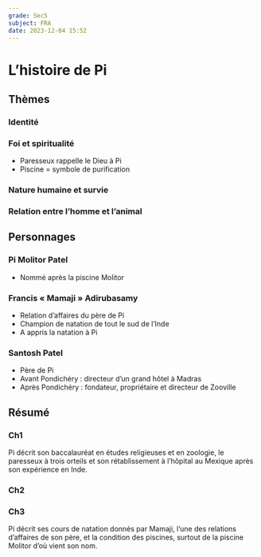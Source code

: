 ```yaml
---
grade: Sec5
subject: FRA
date: 2023-12-04 15:52
---
```


# L’histoire de Pi

## Thèmes

### Identité

### Foi et spiritualité

- Paresseux rappelle le Dieu à Pi
- Piscine = symbole de purification

### Nature humaine et survie

### Relation entre l’homme et l’animal


## Personnages

### Pi Molitor Patel

- Nommé après la piscine Molitor

### Francis « Mamaji » Adirubasamy

- Relation d’affaires du père de Pi
- Champion de natation de tout le sud de l’Inde
- A appris la natation à Pi

### Santosh Patel

- Père de Pi
- Avant Pondichéry : directeur d’un grand hôtel à Madras
- Après Pondichéry : fondateur, propriétaire et directeur de Zooville

## Résumé

### Ch1

Pi décrit son baccalauréat en études religieuses et en zoologie, le paresseux à trois orteils et son rétablissement à l’hôpital au Mexique après son expérience en Inde.

### Ch2

### Ch3

Pi décrit ses cours de natation donnés par Mamaji, l’une des relations d’affaires de son père, et la condition des piscines, surtout de la piscine Molitor d’où vient son nom. 